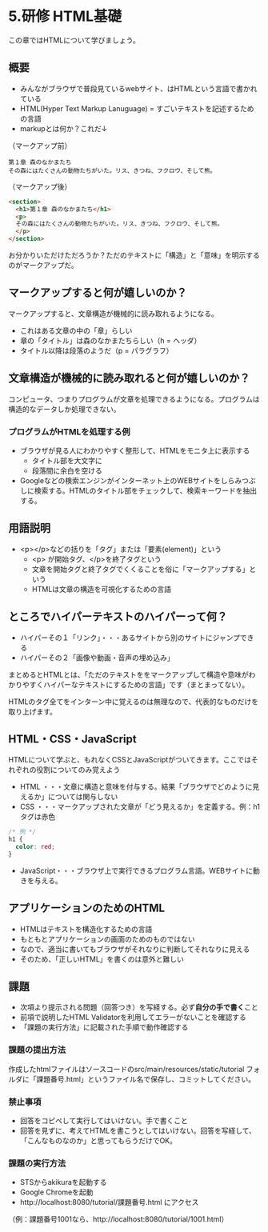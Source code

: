# 5.研修 HTML基礎
この章ではHTMLについて学びましょう。

## 概要
- みんながブラウザで普段見ているwebサイト、はHTMLという言語で書かれている
- HTML(Hyper Text Markup Lanuguage) = すごいテキストを記述するための言語
- markupとは何か？これだ↓

（マークアップ前）
```text
第１章 森のなかまたち
その森にはたくさんの動物たちがいた。リス、きつね、フクロウ、そして熊。

```

（マークアップ後）
```html
<section>
  <h1>第１章 森のなかまたち</h1>
  <p>
  その森にはたくさんの動物たちがいた。リス、きつね、フクロウ、そして熊。
  </p>
</section>
```

 お分かりいただけただろうか？ただのテキストに「構造」と「意味」を明示するのがマークアップだ。
 

## マークアップすると何が嬉しいのか？
マークアップすると、文章構造が機械的に読み取れるようになる。

- これはある文章の中の「章」らしい
- 章の「タイトル」は森のなかまたちらしい（h = ヘッダ）
- タイトル以降は段落のようだ（p = パラグラフ）

## 文章構造が機械的に読み取れると何が嬉しいのか？
コンピュータ、つまりプログラムが文章を処理できるようになる。プログラムは構造的なデータしか処理できない。

### プログラムがHTMLを処理する例
- ブラウザが見る人にわかりやすく整形して、HTMLをモニタ上に表示する
    - タイトル部を大文字に
    - 段落間に余白を空ける
- Googleなどの検索エンジンがインターネット上のWEBサイトをしらみつぶしに検索する。HTMLのタイトル部をチェックして、検索キーワードを抽出する。

## 用語説明
- &lt;p&gt;&lt;/p&gt;などの括りを「タグ」または「要素(element)」という
    - &lt;p&gt; が開始タグ、&lt;/p&gt;を終了タグという
    - 文章を開始タグと終了タグでくくることを俗に「マークアップする」という
    - HTMLは文章の構造を可視化するための言語

## ところでハイパーテキストのハイパーって何？
- ハイパーその１「リンク」・・・あるサイトから別のサイトにジャンプできる
- ハイパーその２「画像や動画・音声の埋め込み」

まとめるとHTMLとは、「ただのテキストををマークアップして構造や意味がわかりやすくハイパーなテキストにするための言語」です（まとまってない）。

HTMLのタグ全てをインターン中に覚えるのは無理なので、代表的なものだけを取り上げます。

## HTML・CSS・JavaScript
HTMLについて学ぶと、もれなくCSSとJavaScriptがついてきます。ここではそれぞれの役割についてのみ覚えよう

- HTML ・・・文章に構造と意味を付与する。結果「ブラウザでどのように見えるか」については関与しない
- CSS ・・・マークアップされた文章が「どう見えるか」を定義する。例：h1タグは赤色

```css
/* 例 */
h1 {
  color: red;
}
```
- JavaScript・・・ブラウザ上で実行できるプログラム言語。WEBサイトに動きを与える。

## アプリケーションのためのHTML
- HTMLはテキストを構造化するための言語
- もともとアプリケーションの画面のためのものではない
- なので、適当に書いてもブラウザがそれなりに判断してそれなりに見える
- そのため、「正しいHTML」を書くのは意外と難しい


## 課題
- 次項より提示される問題（回答つき）を写経する。必ず**自分の手で書く**こと
- 前項で説明したHTML Validatorを利用してエラーがないことを確認する
- 「課題の実行方法」に記載された手順で動作確認する

### 課題の提出方法
作成したhtmlファイルはソースコードのsrc/main/resources/static/tutorial フォルダに「課題番号.html」というファイル名で保存し、コミットしてください。

### 禁止事項
- 回答をコピペして実行してはいけない。手で書くこと
- 回答を見ずに、考えてHTMLを書こうとしてはいけない。回答を写経して、「こんなものなのか」と思ってもらうだけでOK。

### 課題の実行方法
- STSからakikuraを起動する
- Google Chromeを起動
- http://localhost:8080/tutorial/課題番号.html にアクセス

（例：課題番号1001なら、http://localhost:8080/tutorial/1001.html）
